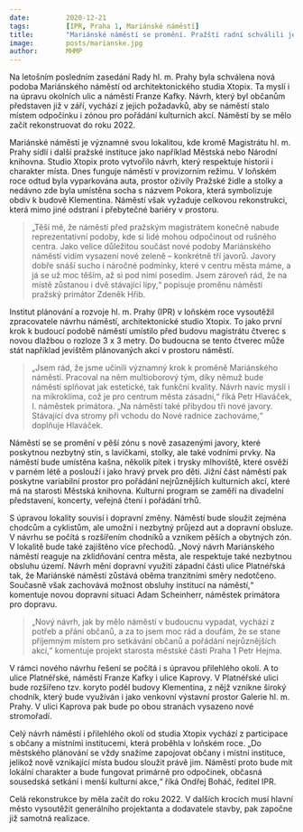 ```yaml
---
date:         2020-12-21
tags:         [IPR, Praha 1, Mariánské náměstí]
title:        "Mariánské náměstí se promění. Pražští radní schválili jeho novou podobu"
image: 	      posts/marianske.jpg
author:       MHMP
---
```

 
Na letošním posledním zasedání Rady hl. m. Prahy byla schválena nová podoba Mariánského náměstí od architektonického studia Xtopix. Ta myslí i na úpravu okolních ulic a náměstí Franze Kafky. Návrh, který byl občanům představen již v září, vychází z jejich požadavků, aby se náměstí stalo místem odpočinku i zónou pro pořádání kulturních akcí. Náměstí by se mělo začít rekonstruovat do roku 2022.

Mariánské náměstí je významné svou lokalitou, kde kromě Magistrátu hl. m. Prahy sídlí i další pražské instituce jako například Městská nebo Národní knihovna. Studio Xtopix proto vytvořilo návrh, který respektuje historii i charakter místa. Dnes funguje náměstí v provizorním režimu. V loňském roce odtud byla vyparkována auta, prostor oživily Pražské židle a stolky a nedávno zde byla umístěna socha s názvem Pokora, která symbolizuje obdiv k budově Klementina. Náměstí však vyžaduje celkovou rekonstrukci, která mimo jiné odstraní i přebytečné bariéry v prostoru.

> „Těší mě, že náměstí před pražským magistrátem konečně nabude reprezentativní podoby, kde si lidé mohou odpočinout od rušného centra. Jako velice důležitou součást nové podoby Mariánského náměstí vidím vysazení nové zeleně – konkrétně tří javorů.  Javory dobře snáší sucho i náročné podmínky, které v centru města máme, a já se už moc těším, až si pod nimi posedím. Jsem zároveň rád, že na místě zůstanou i dvě stávající lípy,“ popisuje proměnu náměstí pražský primátor Zdeněk Hřib.

Institut plánování a rozvoje hl. m. Prahy (IPR) v loňském roce vysoutěžil zpracovatele návrhu náměstí, architektonické studio Xtopix. To jako první krok k budoucí podobě náměstí umístilo před budovu magistrátu čtverec s novou dlažbou o rozloze 3 x 3 metry. Do budoucna se tento čtverec může stát například jevištěm plánovaných akcí v prostoru náměstí.

> „Jsem rád, že jsme učinili významný krok k proměně Mariánského náměstí. Pracoval na něm multioborový tým, díky němuž bude náměstí splňovat jak estetické, tak funkční kvality. Návrh navíc myslí i na mikroklima, což je pro centrum města zásadní,“ říká Petr Hlaváček, I. náměstek primátora. „Na náměstí také přibydou tři nové javory. Stávající dva stromy při vchodu do Nové radnice zachováme,“ doplňuje Hlaváček.

Náměstí se se promění v pěší zónu s nově zasazenými javory, které poskytnou nezbytný stín, s lavičkami, stolky, ale také vodními prvky. Na náměstí bude umístěna kašna, několik pítek i trysky mlhoviště, které osvěží v parném létě a poslouží i jako hravý prvek pro děti. Jižní část náměstí pak poskytne variabilní prostor pro pořádání nejrůznějších kulturních akcí, které má na starosti Městská knihovna. Kulturní program se zaměří na divadelní představení, koncerty, veřejná čtení i pořádání trhů.

S úpravou lokality souvisí i dopravní změny. Náměstí bude sloužit zejména chodcům a cyklistům, ale umožní i nezbytný průjezd aut a dopravní obsluze. V návrhu se počítá s rozšířením chodníků a vznikem pěších a obytných zón. V lokalitě bude také zajištěno více přechodů. „Nový návrh Mariánského náměstí reaguje na zklidňování centra města, ale respektuje také nezbytnou obsluhu území. Návrh mění dopravní využití západní části ulice Platnéřská tak, že Mariánské náměstí zůstává oběma tranzitními směry nedotčeno. Současně však zachovává možnost obsluhy institucí na náměstí,“ komentuje novou dopravní situaci Adam Scheinherr, náměstek primátora pro dopravu.

> „Nový návrh, jak by mělo náměstí v budoucnu vypadat, vychází z potřeb a přání občanů, a za to jsem moc rád a doufám, že se stane příjemným místem pro setkávání občanů a pořádání nejrůznějších akcí,“ komentuje projekt starosta městské části Praha 1 Petr Hejma.

V rámci nového návrhu řešení se počítá i s úpravou přilehlého okolí. A to ulice Platnéřské, náměstí Franze Kafky i ulice Kaprovy. V Platnéřské ulici bude rozšířeno tzv. koryto podél budovy Klementina, z nějž vznikne široký chodník, který bude využíván i jako venkovní výstavní prostor Galerie hl. m. Prahy. V ulici Kaprova pak bude po obou stranách vysazeno nové stromořadí.

Celý návrh náměstí i přilehlého okolí od studia Xtopix vychází z participace s občany a místními institucemi, která proběhla v loňském roce. „Do městského plánování se vždy snažíme zapojovat občany i místní instituce, jelikož nově vznikající místa budou sloužit právě jim. Náměstí proto bude mít lokální charakter a bude fungovat primárně pro odpočinek, občasná sousedská setkání i menší kulturní akce,“ říká Ondřej Boháč, ředitel IPR.

Celá rekonstrukce by měla začít do roku 2022. V dalších krocích musí hlavní město vysoutěžit generálního projektanta a dodavatele stavby, pak započne již samotná realizace.
